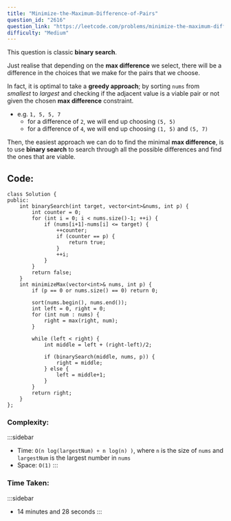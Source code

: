 ```yaml
---
title: "Minimize-the-Maximum-Difference-of-Pairs"
question_id: "2616"
question_link: "https://leetcode.com/problems/minimize-the-maximum-difference-of-pairs/"
difficulty: "Medium"
---
```


This question is classic **binary search**.

Just realise that depending on the **max difference** we select,
there will be a difference in the choices that we make for the pairs that we choose.

In fact, it is optimal to take a **greedy approach**;
by sorting `nums` from *smallest* to *largest* and checking if the adjacent value is a viable pair or not
given the chosen **max difference** constraint.

- e.g. `1, 5, 5, 7`
    - for a difference of `2`, we will end up choosing `(5, 5)`
    - for a difference of `4`, we will end up choosing `(1, 5)` and `(5, 7)`

Then, the easiest approach we can do to find the minimal **max difference**,
is to use **binary search** to search through all the possible differences
and find the ones that are viable.

## Code<span>:</span>

```{.cpp}
class Solution {
public:
    int binarySearch(int target, vector<int>&nums, int p) {
        int counter = 0;
        for (int i = 0; i < nums.size()-1; ++i) {
            if (nums[i+1]-nums[i] <= target) {
                ++counter;
                if (counter == p) {
                    return true;
                }
                ++i;
            } 
        }
        return false;
    }
    int minimizeMax(vector<int>& nums, int p) {
        if (p == 0 or nums.size() == 0) return 0;

        sort(nums.begin(), nums.end());
        int left = 0, right = 0;
        for (int num : nums) {
            right = max(right, num);
        }

        while (left < right) {
            int middle = left + (right-left)/2;

            if (binarySearch(middle, nums, p)) {
                right = middle;
            } else {
                left = middle+1;
            }
        }
        return right;
    }
};
```

### Complexity<span>:</span>

:::sidebar
- Time: `O(n log(largestNum) + n log(n) )`, where `n` is the size of `nums` and `largestNum` is the largest number in `nums`
- Space: `O(1)`
:::

### Time Taken<span>:</span>

:::sidebar
- 14 minutes and 28 seconds
:::
